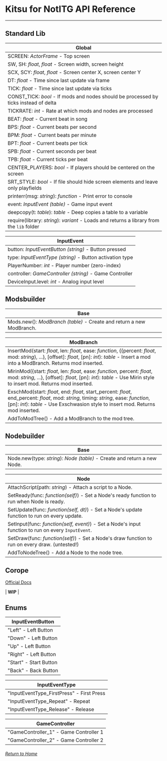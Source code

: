 # Kitsu for NotITG API Reference
---
## Standard Lib

| **Global** |
| --- |
| SCREEN: *ActorFrame* - Top screen |
| SW, SH: *float*, *float* - Screen width, screen height |
| SCX, SCY: *float*, *float* - Screen center X, screen center Y |
| DT: *float* - Time since last update via frame |
| TICK: *float* - Time since last update via ticks |
| CONST_TICK: *bool* - If mods and nodes should be processed by ticks instead of delta |
| TICKRATE: *int* - Rate at which mods and nodes are processed |
| BEAT: *float* - Current beat in song |
| BPS: *float* - Current beats per second |
| BPM: *float* - Current beats per minute |
| BPT: *float* - Current beats per tick |
| SPB: *float* - Current seconds per beat |
| TPB: *float* - Current ticks per beat |
| CENTER_PLAYERS: *bool* - If players should be centered on the screen |
| SRT_STYLE: *bool* - If file should hide screen elements and leave only playfields |
| printerr(msg: *string*): *function* - Print error to console |
| event: *InputEvent (table)* - Game input event |
| deepcopy(t: *table*): *table* - Deep copies a table to a variable |
| require(library: *string*): *variant* - Loads and returns a library from the `lib` folder |

| **InputEvent** |
| --- |
| button: *InputEventButton (string)* - Button pressed |
| type: *InputEventType (string)* - Button activation type |
| PlayerNumber: *int* - Player number (zero-index) |
| controller: *GameController (string)* - Game Controller |
| DeviceInput.level: *int* -  Analog input level |

## Modsbuilder

| **Base** |
| --- |
| Mods.new(): *ModBranch (table)* - Create and return a new ModBranch. |

| **ModBranch** |
| --- |
| InsertMod(start: *float*, len: *float*, ease: *function*, \{\{percent: *float*, mod: *string*\}, ...\}, \[offset\]: *float*, \[pn\]: *int*): *table* - Insert a mod into a ModBranch. Returns mod inserted. |
| MirinMod(\{start: *float*, len: *float*, ease: *function*, percent: *float*, mod: *string*, ...\}, \[offset\]: *float*, \[pn\]: *int*): *table* - Use Mirin style to insert mod. Returns mod inserted. |
| ExschMod(start: *float*, end: *float*, start_percent: *float*, end_percent: *float*, mod: *string*, timing: *string*, ease: *function*, \[pn\]: *int*): *table* - Use Exschwasion style to insert mod. Returns mod inserted. |
| AddToModTree() - Add a ModBranch to the mod tree. |

## Nodebuilder

| **Base** |
| --- |
| Node.new(type: *string*): *Node (table)* - Create and return a new Node. |

| **Node** |
| --- |
| AttachScript(path: *string*) - Attach a script to a Node. |
| SetReady(func: *function(self)*) - Set a Node's ready function to run when Node is ready. |
| SetUpdate(func: *function(self, dt)*) - Set a Node's update function to run on every update. |
| SetInput(func: *function(self, event)*) - Set a Node's input function to run on every `InputEvent`. |
| SetDraw(func: *function(self)*) - Set a Node's draw function to run on every draw. (untested!) |
| AddToNodeTree() - Add a Node to the node tree. |

## Corope

[Official Docs](https://github.com/bakpakin/corope/blob/master/README.md)

| **WIP** |

## Enums

| **InputEventButton** |
| --- |
| "Left" - Left Button |
| "Down" - Left Button |
| "Up" - Left Button |
| "Right" - Left Button |
| "Start" - Start Button |
| "Back" - Back Button |

| **InputEventType** |
| --- |
| "InputEventType_FirstPress" - First Press |
| "InputEventType_Repeat" - Repeat |
| "InputEventType_Release" - Release |

| **GameController** |
| --- |
| "GameController_1" - Game Controller 1 |
| "GameController_2" - Game Controller 2 |

###### [Return to Home](/kitsu-template)
